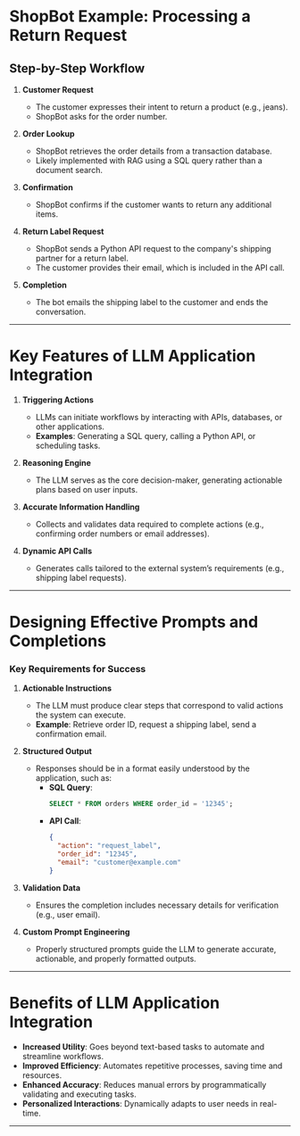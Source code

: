 # ShopBot Example: Processing a Return Request

## Step-by-Step Workflow

1. **Customer Request**
   - The customer expresses their intent to return a product (e.g., jeans).
   - ShopBot asks for the order number.

2. **Order Lookup**
   - ShopBot retrieves the order details from a transaction database.
   - Likely implemented with RAG using a SQL query rather than a document search.

3. **Confirmation**
   - ShopBot confirms if the customer wants to return any additional items.

4. **Return Label Request**
   - ShopBot sends a Python API request to the company's shipping partner for a return label.
   - The customer provides their email, which is included in the API call.

5. **Completion**
   - The bot emails the shipping label to the customer and ends the conversation.

---

# Key Features of LLM Application Integration

1. **Triggering Actions**
   - LLMs can initiate workflows by interacting with APIs, databases, or other applications.
   - **Examples**: Generating a SQL query, calling a Python API, or scheduling tasks.

2. **Reasoning Engine**
   - The LLM serves as the core decision-maker, generating actionable plans based on user inputs.

3. **Accurate Information Handling**
   - Collects and validates data required to complete actions (e.g., confirming order numbers or email addresses).

4. **Dynamic API Calls**
   - Generates calls tailored to the external system’s requirements (e.g., shipping label requests).

---
# Designing Effective Prompts and Completions

### Key Requirements for Success

1. **Actionable Instructions**
   - The LLM must produce clear steps that correspond to valid actions the system can execute.
   - **Example**: Retrieve order ID, request a shipping label, send a confirmation email.

2. **Structured Output**
   - Responses should be in a format easily understood by the application, such as:
     - **SQL Query**:
       ```sql
       SELECT * FROM orders WHERE order_id = '12345';
       ```
     - **API Call**:
       ```json
       {
         "action": "request_label",
         "order_id": "12345",
         "email": "customer@example.com"
       }
       ```

3. **Validation Data**
   - Ensures the completion includes necessary details for verification (e.g., user email).

4. **Custom Prompt Engineering**
   - Properly structured prompts guide the LLM to generate accurate, actionable, and properly formatted outputs.

---

# Benefits of LLM Application Integration

- **Increased Utility**: Goes beyond text-based tasks to automate and streamline workflows.
- **Improved Efficiency**: Automates repetitive processes, saving time and resources.
- **Enhanced Accuracy**: Reduces manual errors by programmatically validating and executing tasks.
- **Personalized Interactions**: Dynamically adapts to user needs in real-time.

---
